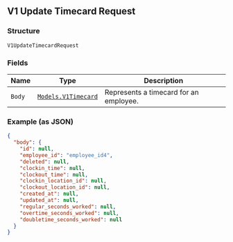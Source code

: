 ## V1 Update Timecard Request

### Structure

`V1UpdateTimecardRequest`

### Fields

| Name | Type | Description |
|  --- | --- | --- |
| `Body` | [`Models.V1Timecard`](/doc/models/v1-timecard.md) | Represents a timecard for an employee. |

### Example (as JSON)

```json
{
  "body": {
    "id": null,
    "employee_id": "employee_id4",
    "deleted": null,
    "clockin_time": null,
    "clockout_time": null,
    "clockin_location_id": null,
    "clockout_location_id": null,
    "created_at": null,
    "updated_at": null,
    "regular_seconds_worked": null,
    "overtime_seconds_worked": null,
    "doubletime_seconds_worked": null
  }
}
```

